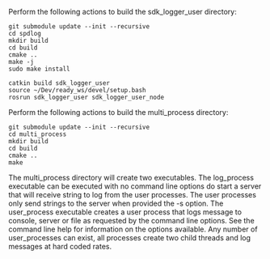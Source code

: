 
Perform the following actions to build the sdk_logger_user directory:
```
git submodule update --init --recursive
cd spdlog
mkdir build
cd build
cmake ..
make -j
sudo make install

catkin build sdk_logger_user
source ~/Dev/ready_ws/devel/setup.bash
rosrun sdk_logger_user sdk_logger_user_node
```


Perform the following actions to build the multi_process directory:
```
git submodule update --init --recursive
cd multi_process
mkdir build
cd build
cmake ..
make
```
The multi_process directory will create two executables. The log_process executable can be 
executed with no command line options do start a server that will receive string to log
from the user processes. The user processes only send strings to the server when provided
the -s option. 
The user_process executable creates a user process that logs message to console, server or
file as requested by the command line options. See the command line help for information
on the options available. Any number of user_processes can exist, all processes create
two child threads and log messages at hard coded rates. 
